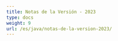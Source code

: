 ```yaml
---
title: Notas de la Versión - 2023
type: docs
weight: 9
url: /es/java/notas-de-la-version-2023/
---
```

